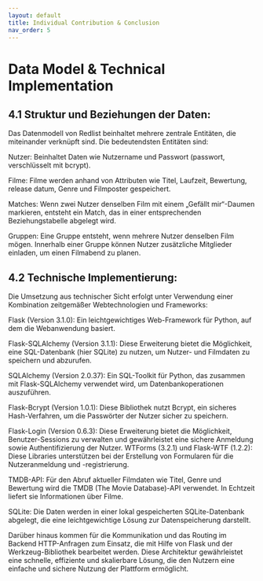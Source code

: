 ```yaml
---
layout: default
title: Individual Contribution & Conclusion  
nav_order: 5
---
```

# Data Model & Technical Implementation

## 4.1 Struktur und Beziehungen der Daten: 

Das Datenmodell von Redlist beinhaltet mehrere zentrale Entitäten, die miteinander verknüpft sind. Die bedeutendsten Entitäten sind: 



Nutzer: 
Beinhaltet Daten wie  Nutzername und Passwort (passwort, verschlüsselt mit bcrypt). 

Filme: 
Filme werden anhand von Attributen wie Titel, Laufzeit, Bewertung, release datum, Genre und Filmposter gespeichert. 

Matches: 
Wenn zwei Nutzer denselben Film mit einem „Gefällt mir“-Daumen markieren, entsteht ein Match, das in einer entsprechenden Beziehungstabelle abgelegt wird. 

Gruppen: 
Eine Gruppe entsteht, wenn mehrere Nutzer denselben Film mögen. Innerhalb einer Gruppe können Nutzer zusätzliche Mitglieder einladen, um einen Filmabend zu planen.

## 4.2 Technische Implementierung: 
Die Umsetzung aus technischer Sicht erfolgt unter Verwendung einer Kombination zeitgemäßer Webtechnologien und Frameworks: 

Flask (Version 3.1.0): 
Ein leichtgewichtiges Web-Framework für Python, auf dem die Webanwendung basiert. 

Flask-SQLAlchemy (Version 3.1.1): 
Diese Erweiterung bietet die Möglichkeit, eine SQL-Datenbank (hier SQLite) zu nutzen, um Nutzer- und Filmdaten zu speichern und abzurufen. 

SQLAlchemy (Version 2.0.37): 
Ein SQL-Toolkit für Python, das zusammen mit Flask-SQLAlchemy verwendet wird, um Datenbankoperationen auszuführen. 

Flask-Bcrypt (Version 1.0.1): 
Diese Bibliothek nutzt Bcrypt, ein sicheres Hash-Verfahren, um die Passwörter der Nutzer sicher zu speichern. 

Flask-Login (Version 0.6.3): 
Diese Erweiterung bietet die Möglichkeit, Benutzer-Sessions zu verwalten und gewährleistet eine sichere Anmeldung sowie Authentifizierung der Nutzer.
 WTForms (3.2.1) und Flask-WTF (1.2.2):
 Diese Libraries unterstützen bei der Erstellung von Formularen für die Nutzeranmeldung und -registrierung. 

TMDB-API: 
Für den Abruf aktueller Filmdaten wie Titel, Genre und Bewertung wird die TMDB (The Movie Database)-API verwendet. In Echtzeit liefert sie Informationen über Filme. 

SQLite:
 Die Daten werden in einer lokal gespeicherten SQLite-Datenbank abgelegt, die eine leichtgewichtige Lösung zur Datenspeicherung darstellt. 


Darüber hinaus kommen für die Kommunikation und das Routing im Backend HTTP-Anfragen zum Einsatz, die mit Hilfe von Flask und der Werkzeug-Bibliothek bearbeitet werden. Diese Architektur gewährleistet eine schnelle, effiziente und skalierbare Lösung, die den Nutzern eine einfache und sichere Nutzung der Plattform ermöglicht.

